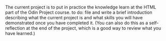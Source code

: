 The current project is to put in practice the knowledge learn at the HTML part of the Odin Project course.
to do: file and write a brief introduction describing what the current project is and what skills you will have demonstrated once you have completed it. (You can also do this as a self-reflection at the end of the project, which is a good way to review what you have learned.)